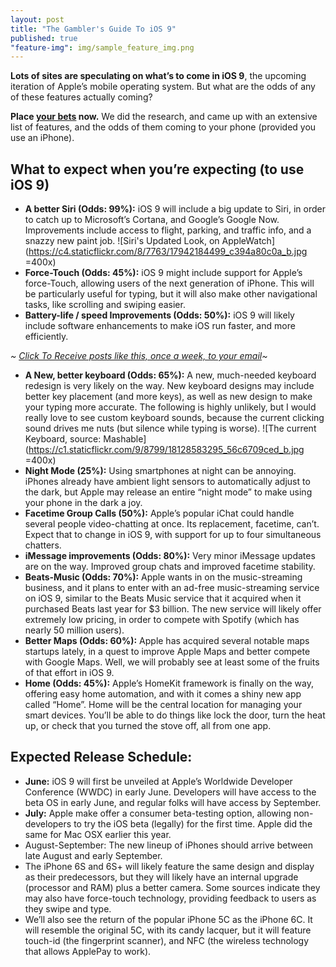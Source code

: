 ```yaml
---
layout: post
title: "The Gambler's Guide To iOS 9"
published: true
"feature-img": img/sample_feature_img.png
---
```



						
**Lots of sites are speculating on what’s to come in iOS 9**, the upcoming iteration of Apple’s mobile operating system. But what are the odds of any of these features actually coming? 

**Place [your bets](https://sitver.typeform.com/to/qYoZrT) now.** We did the research, and came up with an extensive list of features, and the odds of them coming to your phone (provided you use an iPhone).

## What to expect when you’re expecting (to use iOS 9)

- **A better Siri (Odds: 99%):** iOS 9 will include a big update to Siri, in order to catch up to Microsoft’s Cortana, and Google’s Google Now. Improvements include access to flight, parking, and traffic info, and a snazzy new paint job. 
![Siri's Updated Look, on AppleWatch](https://c4.staticflickr.com/8/7763/17942184499_c394a80c0a_b.jpg =400x)
- **Force-Touch (Odds: 45%):** iOS 9 might include support for Apple’s force-Touch, allowing users of the next generation of iPhone. This will be particularly useful for typing, but it will also make other navigational tasks, like scrolling and swiping easier. 
- **Battery-life / speed Improvements (Odds: 50%):** iOS 9 will likely include software enhancements to make iOS run faster, and more efficiently. 

*~ [Click To Receive posts like this, once a week, to your email](https://sitver.typeform.com/to/qYoZrT)~*
- **A New, better keyboard (Odds: 65%):** A new, much-needed keyboard redesign is very likely on the way. New keyboard designs may include better key placement (and more keys), as well as new design to make your typing more accurate. The following is highly unlikely, but I would really love to see custom keyboard sounds, because the current clicking sound drives me nuts (but silence while typing is worse).
![The current Keyboard, source: Mashable](https://c1.staticflickr.com/9/8799/18128583295_56c6709ced_b.jpg =400x)
- **Night Mode (25%):** Using smartphones at night can be annoying. iPhones already have ambient light sensors to automatically adjust to the dark, but Apple may release an entire “night mode” to make using your phone in the dark a joy. 
- **Facetime Group Calls (50%):** Apple’s popular iChat could handle several people video-chatting at once. Its replacement, facetime, can’t. Expect that to change in iOS 9, with support for up to four simultaneous chatters. 
- **iMessage improvements (Odds: 80%):** Very minor iMessage updates are on the way. Improved group chats and improved facetime stability. 
- **Beats-Music (Odds: 70%):** Apple wants in on the music-streaming business, and it plans to enter with an ad-free music-streaming service on iOS 9, similar to the Beats Music service that it acquired when it purchased Beats last year for $3 billion. The new service will likely offer extremely low pricing, in order to compete with Spotify (which has nearly 50 million users). 
- **Better Maps (Odds: 60%):** Apple has acquired several notable maps startups lately, in a quest to improve Apple Maps and better compete with Google Maps. Well, we will probably see at least some of the fruits of that effort in iOS 9. 
- **Home (Odds: 45%):** Apple’s HomeKit framework is finally on the way, offering easy home automation, and with it comes a shiny new app called “Home”. Home will be the central location for managing your smart devices. You’ll be able to do things like lock the door, turn the heat up, or check that you turned the stove off, all from one app. 

## Expected Release Schedule:
- **June:** iOS 9 will first be unveiled at Apple’s Worldwide Developer Conference (WWDC) in early June. Developers will have access to the beta OS in early June, and regular folks will have access by September. 
- **July:** Apple make offer a consumer beta-testing option, allowing non-developers to try the iOS beta (legally) for the first time. Apple did the same for Mac OSX earlier this year. 
- August-September: The new lineup of iPhones should arrive between late August and early September.  
- The iPhone 6S and 6S+ will likely feature the same design and display as their predecessors, but they will likely have an internal upgrade (processor and RAM) plus a better camera. Some sources indicate they may also have force-touch technology, providing feedback to users as they swipe and type. 
- We’ll also see the return of the popular iPhone 5C as the iPhone 6C. It will resemble the original 5C, with its candy lacquer, but it will feature touch-id (the fingerprint scanner), and NFC (the wireless technology that allows ApplePay to work).

